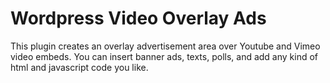 Wordpress Video Overlay Ads
====================
This plugin creates an overlay advertisement area over Youtube and Vimeo video embeds. You can insert banner ads, texts, polls, and add any kind of html and javascript code you like.
